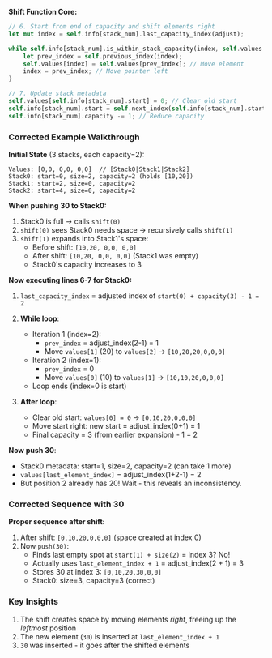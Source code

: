 **Shift Function Core:**
```rust
// 6. Start from end of capacity and shift elements right
let mut index = self.info[stack_num].last_capacity_index(adjust);

while self.info[stack_num].is_within_stack_capacity(index, self.values.len()) {
    let prev_index = self.previous_index(index);
    self.values[index] = self.values[prev_index]; // Move element
    index = prev_index; // Move pointer left
}

// 7. Update stack metadata
self.values[self.info[stack_num].start] = 0; // Clear old start
self.info[stack_num].start = self.next_index(self.info[stack_num].start); // Move start right
self.info[stack_num].capacity -= 1; // Reduce capacity
```

### Corrected Example Walkthrough

**Initial State** (3 stacks, each capacity=2):
```
Values: [0,0, 0,0, 0,0]  // [Stack0|Stack1|Stack2]
Stack0: start=0, size=2, capacity=2 (holds [10,20])
Stack1: start=2, size=0, capacity=2
Stack2: start=4, size=0, capacity=2
```

**When pushing 30 to Stack0:**
1. Stack0 is full → calls `shift(0)`
2. `shift(0)` sees Stack0 needs space → recursively calls `shift(1)`
3. `shift(1)` expands into Stack1's space:
   - Before shift: `[10,20, 0,0, 0,0]`
   - After shift:  `[10,20, 0,0, 0,0]` (Stack1 was empty)
   - Stack0's capacity increases to 3

**Now executing lines 6-7 for Stack0:**
1. `last_capacity_index` = adjusted index of `start(0) + capacity(3) - 1 = 2`
2. **While loop**:
   - Iteration 1 (index=2):
     - `prev_index` = adjust_index(2-1) = 1
     - Move `values[1]` (20) to `values[2]` → `[10,20,20,0,0,0]`
   - Iteration 2 (index=1):
     - `prev_index` = 0
     - Move `values[0]` (10) to `values[1]` → `[10,10,20,0,0,0]`
   - Loop ends (index=0 is start)

3. **After loop**:
   - Clear old start: `values[0] = 0` → `[0,10,20,0,0,0]`
   - Move start right: new start = adjust_index(0+1) = 1
   - Final capacity = 3 (from earlier expansion) - 1 = 2

**Now push 30**:
- Stack0 metadata: start=1, size=2, capacity=2 (can take 1 more)
- `values[last_element_index]` = adjust_index(1+2-1) = 2
- But position 2 already has 20! Wait - this reveals an inconsistency.

### Corrected Sequence with 30

**Proper sequence after shift:**
1. After shift: `[0,10,20,0,0,0]` (space created at index 0)
2. Now `push(30)`:
   - Finds last empty spot at `start(1) + size(2)` = index 3? No!
   - Actually uses `last_element_index + 1` = adjust_index(2 + 1) = 3
   - Stores 30 at index 3: `[0,10,20,30,0,0]`
   - Stack0: size=3, capacity=3 (correct)

### Key Insights
1. The shift creates space by moving elements *right*, freeing up the *leftmost* position
2. The new element (`30`) is inserted at `last_element_index + 1`
3. `30` was inserted - it goes after the shifted elements


